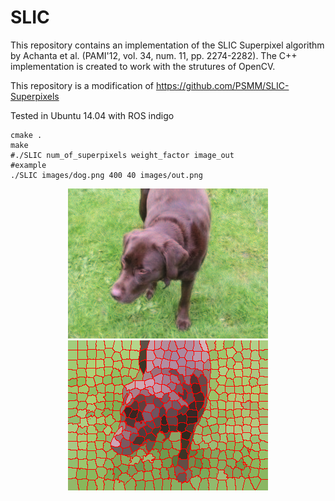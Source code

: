 # SLIC

This repository contains an implementation of the SLIC Superpixel algorithm by Achanta et al. (PAMI'12, vol. 34, num. 11, pp. 2274-2282). The C++ implementation is created to work with the strutures of OpenCV.

This repository is a modification of https://github.com/PSMM/SLIC-Superpixels

Tested in Ubuntu 14.04 with ROS indigo

	cmake .
	make
	#./SLIC num_of_superpixels weight_factor image_out
	#example
	./SLIC images/dog.png 400 40 images/out.png

<p align="center">
  <img src="https://github.com/CarlosUrteaga/SLIC/blob/master/images/dog.png?raw=true" alt="Dog"/>
  <img src="https://github.com/CarlosUrteaga/SLIC/blob/master/images/out.png?raw=true" alt="Dog Segmentation"/>
</p>
